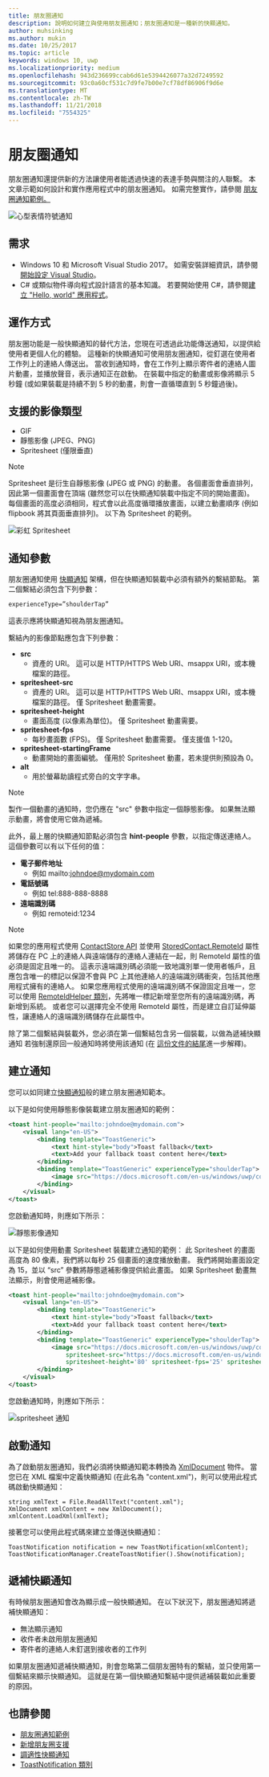 ```yaml
---
title: 朋友圈通知
description: 說明如何建立與使用朋友圈通知；朋友圈通知是一種新的快顯通知。
author: muhsinking
ms.author: mukin
ms.date: 10/25/2017
ms.topic: article
keywords: windows 10, uwp
ms.localizationpriority: medium
ms.openlocfilehash: 943d236699ccab6d61e5394426077a32d7249592
ms.sourcegitcommit: 93c0a60cf531c7d9fe7b00e7cf78df86906f9d6e
ms.translationtype: MT
ms.contentlocale: zh-TW
ms.lasthandoff: 11/21/2018
ms.locfileid: "7554325"
---
```

# <a name="my-people-notifications"></a>朋友圈通知

朋友圈通知還提供新的方法讓使用者能透過快速的表達手勢與關注的人聯繫。 本文章示範如何設計和實作應用程式中的朋友圈通知。 如需完整實作，請參閱 [朋友圈通知範例。](https://github.com/Microsoft/Windows-universal-samples/tree/dev/Samples/MyPeopleNotifications)

![心型表情符號通知](images/heart-emoji-notification-small.gif)

## <a name="requirements"></a>需求

+ Windows 10 和 Microsoft Visual Studio 2017。 如需安裝詳細資訊，請參閱[開始設定 Visual Studio](https://docs.microsoft.com/en-us/windows/uwp/get-started/get-set-up)。
+ C# 或類似物件導向程式設計語言的基本知識。 若要開始使用 C#，請參閱[建立 "Hello, world" 應用程式](https://docs.microsoft.com/en-us/windows/uwp/get-started/create-a-hello-world-app-xaml-universal)。

## <a name="how-it-works"></a>運作方式

朋友圈功能是一般快顯通知的替代方法，您現在可透過此功能傳送通知，以提供給使用者更個人化的體驗。 這種新的快顯通知可使用朋友圈通知，從釘選在使用者工作列上的連絡人傳送出。 當收到通知時，會在工作列上顯示寄件者的連絡人圖片動畫，並播放聲音，表示通知正在啟動。 在裝載中指定的動畫或影像將顯示 5 秒鐘 (或如果裝載是持續不到 5 秒的動畫，則會一直循環直到 5 秒鐘過後)。

## <a name="supported-image-types"></a>支援的影像類型

+ GIF
+ 靜態影像 (JPEG、PNG)
+ Spritesheet (僅限垂直)

> [!NOTE]
> Spritesheet 是衍生自靜態影像 (JPEG 或 PNG) 的動畫。 各個畫面會垂直排列，因此第一個畫面會在頂端 (雖然您可以在快顯通知裝載中指定不同的開始畫面)。 每個畫面的高度必須相同，程式會以此高度循環播放畫面，以建立動畫順序 (例如 flipbook 將其頁面垂直排列)。 以下為 Spritesheet 的範例。

![彩虹 Spritesheet](images/shoulder-tap-rainbow-spritesheet.png)

## <a name="notification-parameters"></a>通知參數
朋友圈通知使用 [快顯通知](../design/shell/tiles-and-notifications/adaptive-interactive-toasts.md) 架構，但在快顯通知裝載中必須有額外的繫結節點。 第二個繫結必須包含下列參數：

```xml
experienceType=”shoulderTap”
```

這表示應將快顯通知視為朋友圈通知。

繫結內的影像節點應包含下列參數：

+ **src**
    + 資產的 URI。 這可以是 HTTP/HTTPS Web URI、msappx URI，或本機檔案的路徑。
+ **spritesheet-src**
    + 資產的 URI。 這可以是 HTTP/HTTPS Web URI、msappx URI，或本機檔案的路徑。 僅 Spritesheet 動畫需要。
+ **spritesheet-height**
    + 畫面高度 (以像素為單位)。 僅 Spritesheet 動畫需要。
+ **spritesheet-fps**
    + 每秒畫面數 (FPS)。 僅 Spritesheet 動畫需要。 僅支援值 1-120。
+ **spritesheet-startingFrame**
    + 動畫開始的畫面編號。 僅用於 Spritesheet 動畫，若未提供則預設為 0。
+ **alt**
    + 用於螢幕助讀程式旁白的文字字串。

> [!NOTE]
> 製作一個動畫的通知時，您仍應在 "src" 參數中指定一個靜態影像。 如果無法顯示動畫，將會使用它做為遞補。

此外，最上層的快顯通知節點必須包含 **hint-people** 參數，以指定傳送連絡人。 這個參數可以有以下任何的值：

+ **電子郵件地址** 
    + 例如 mailto:johndoe@mydomain.com
+ **電話號碼** 
    + 例如 tel:888-888-8888
+ **遠端識別碼** 
    + 例如 remoteid:1234

> [!NOTE]
> 如果您的應用程式使用 [ContactStore API](https://docs.microsoft.com/en-us/uwp/api/windows.applicationmodel.contacts.contactstore) 並使用 [StoredContact.RemoteId](https://docs.microsoft.com/en-us/uwp/api/Windows.Phone.PersonalInformation.StoredContact.RemoteId) 屬性將儲存在 PC 上的連絡人與遠端儲存的連絡人連結在一起，則 RemoteId 屬性的值必須是固定且唯一的。 這表示遠端識別碼必須能一致地識別單一使用者帳戶，且應包含唯一的標記以保證不會與 PC 上其他連絡人的遠端識別碼衝突，包括其他應用程式擁有的連絡人。
> 如果您應用程式使用的遠端識別碼不保證固定且唯一，您可以使用 [RemoteIdHelper 類別](https://msdn.microsoft.com/en-us/library/windows/apps/jj207024(v=vs.105).aspx#BKMK_UsingtheRemoteIdHelperclass)，先將唯一標記新增至您所有的遠端識別碼，再新增到系統。 或者您可以選擇完全不使用 RemoteId 屬性，而是建立自訂延伸屬性，讓連絡人的遠端識別碼儲存在此屬性中。

除了第二個繫結與裝載外，您必須在第一個繫結包含另一個裝載，以做為遞補快顯通知  若強制還原回一般通知時將使用該通知 (在 [這份文件的結尾](https://review.docs.microsoft.com/en-us/windows/uwp/contacts-and-calendar/my-people-notifications#falling-back-to-toast)進一步解釋)。

## <a name="creating-the-notification"></a>建立通知
您可以如同建立[快顯通知](../design/shell/tiles-and-notifications/adaptive-interactive-toasts.md)般的建立朋友圈通知範本。

以下是如何使用靜態影像裝載建立朋友圈通知的範例：

```xml
<toast hint-people="mailto:johndoe@mydomain.com">
    <visual lang="en-US">
        <binding template="ToastGeneric">
            <text hint-style="body">Toast fallback</text>
            <text>Add your fallback toast content here</text>
        </binding>
        <binding template="ToastGeneric" experienceType="shoulderTap">
            <image src="https://docs.microsoft.com/en-us/windows/uwp/contacts-and-calendar/images/shoulder-tap-static-payload.png"/>
        </binding>
    </visual>
</toast>
```

您啟動通知時，則應如下所示：

![靜態影像通知](images/static-image-notification-small.gif)

以下是如何使用動畫 Spritesheet 裝載建立通知的範例： 此 Spritesheet 的畫面高度為 80 像素，我們將以每秒 25 個畫面的速度播放動畫。 我們將開始畫面設定為 15，並以 “src” 參數將靜態遞補影像提供給此畫面。 如果 Spritesheet 動畫無法顯示，則會使用遞補影像。

```xml
<toast hint-people="mailto:johndoe@mydomain.com">
    <visual lang="en-US">
        <binding template="ToastGeneric">
            <text hint-style="body">Toast fallback</text>
            <text>Add your fallback toast content here</text>
        </binding>
        <binding template="ToastGeneric" experienceType="shoulderTap">
            <image src="https://docs.microsoft.com/en-us/windows/uwp/contacts-and-calendar/images/shoulder-tap-pizza-static.png"
                spritesheet-src="https://docs.microsoft.com/en-us/windows/uwp/contacts-and-calendar/images/shoulder-tap-pizza-spritesheet.png"
                spritesheet-height='80' spritesheet-fps='25' spritesheet-startingFrame='15'/>
        </binding>
    </visual>
</toast>
```

您啟動通知時，則應如下所示：

![spritesheet 通知](images/pizza-notification-small.gif)

## <a name="starting-the-notification"></a>啟動通知
為了啟動朋友圈通知，我們必須將快顯通知範本轉換為 [XmlDocument](https://msdn.microsoft.com/en-us/library/windows/apps/windows.data.xml.dom.xmldocument.aspx) 物件。 當您已在 XML 檔案中定義快顯通知 (在此名為 "content.xml")，則可以使用此程式碼啟動快顯通知：

```CSharp
string xmlText = File.ReadAllText("content.xml");
XmlDocument xmlContent = new XmlDocument();
xmlContent.LoadXml(xmlText);
```

接著您可以使用此程式碼來建立並傳送快顯通知：

```CSharp
ToastNotification notification = new ToastNotification(xmlContent);
ToastNotificationManager.CreateToastNotifier().Show(notification);
```

## <a name="falling-back-to-toast"></a>遞補快顯通知
有時候朋友圈通知會改為顯示成一般快顯通知。 在以下狀況下，朋友圈通知將遞補快顯通知：

+ 無法顯示通知
+ 收件者未啟用朋友圈通知
+ 寄件者的連絡人未釘選到接收者的工作列

如果朋友圈通知遞補快顯通知，則會忽略第二個朋友圈特有的繫結，並只使用第一個繫結來顯示快顯通知。 這就是在第一個快顯通知繫結中提供遞補裝載如此重要的原因。

## <a name="see-also"></a>也請參閱
+ [朋友圈通知範例](https://github.com/Microsoft/Windows-universal-samples/tree/dev/Samples/MyPeopleNotifications)
+ [新增朋友圈支援](my-people-support.md)
+ [調適性快顯通知](../design/shell/tiles-and-notifications/adaptive-interactive-toasts.md)
+ [ToastNotification 類別](https://docs.microsoft.com/en-us/uwp/api/windows.ui.notifications.toastnotification)
